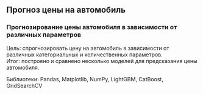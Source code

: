 ## Прогноз цены на автомобиль

### Прогнозирование цены автомобиля в зависимости от различных параметров
Цель: спрогнозировать цену на автомобиль в зависимости от различных категориальных и количественных параметров.  
Итог: построено и сравнено несколько моделей для предсказания цены автомобиля.

Библиотеки: Pandas, Matplotlib, NumPy, LightGBM, CatBoost, GridSearchCV
